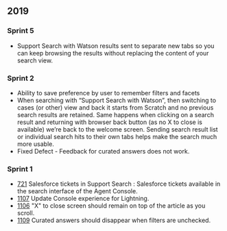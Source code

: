## 2019

### Sprint 5

- Support Search with Watson results sent to separate new tabs so you can keep browsing the results without replacing the content of your search view. 

### Sprint 2

- Ability to save preference by user to remember filters and facets 
- When searching with “Support Search with Watson”, then switching to cases (or other) view and back it starts from Scratch and no previous search results are retained. Same happens when clicking on a search result and returning with browser back button (as no X to close is available) we’re back to the welcome screen. Sending search result list or individual search hits to their own tabs helps make the search much more usable.
- Fixed Defect - Feedback for curated answers does not work.

### Sprint 1
- <a href="https://github.ibm.com/Watson-in-Support-Search/ssw-planning/issues/721" target="_blank">721</a> Salesforce tickets in Support Search : Salesforce tickets available in the search interface of the Agent Console.
- <a href="https://github.ibm.com/Watson-in-Support-Search/ssw-planning/issues/1107" target="_blank">1107</a> Update Console experience for Lightning. 
- <a href="https://github.ibm.com/Watson-in-Support-Search/ssw-planning/issues/1106" target="_blank">1106</a> "X" to close screen should remain on top of the article as you scroll.
- <a href="https://github.ibm.com/Watson-in-Support-Search/ssw-planning/issues/1109" target="_blank">1109</a> Curated answers should disappear when filters are unchecked.


